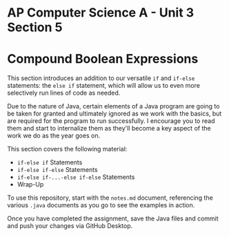 # AP Computer Science A - Unit 3 Section 5

# Compound Boolean Expressions

This section introduces an addition to our versatile `if` and `if-else` statements: the `else if` statement, which will allow us to even more selectively run lines of code as needed.

Due to the nature of Java, certain elements of a Java program are going to be taken for granted and ultimately ignored as we work with the basics, but are required for the program to run successfully. I encourage you to read them and start to internalize them as they'll become a key aspect of the work we do as the year goes on.

This section covers the following material:

- `if-else if` Statements
- `if-else if-else` Statements
- `if-else if-...-else if-else` Statements
- Wrap-Up

To use this repository, start with the `notes.md` document, referencing the various `.java` documents as you go to see the examples in action.

Once you have completed the assignment, save the Java files and commit and push your changes via GitHub Desktop.
